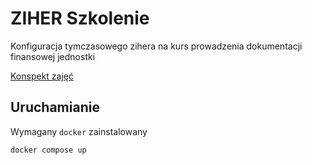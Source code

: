 # ZIHER Szkolenie

Konfiguracja tymczasowego zihera na kurs prowadzenia dokumentacji finansowej jednostki

[Konspekt zajęć](https://docs.google.com/document/d/1X_55ngUEHz5iI_FA83G1FY6zEiWFX4IwK6Q68MG7cyQ/edit)

## Uruchamianie

Wymagany `docker` zainstalowany

```
docker compose up
```

